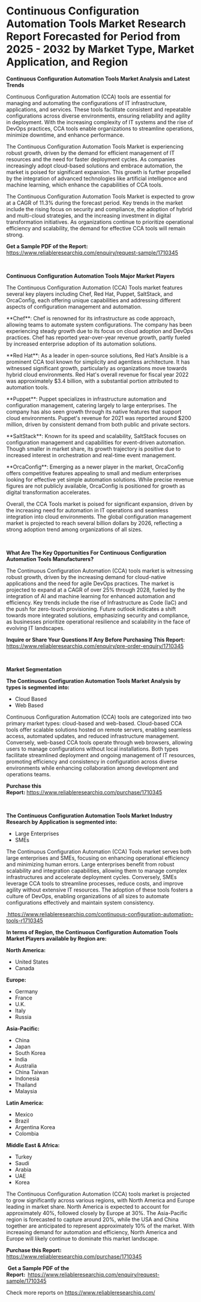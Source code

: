 <p><h1>Continuous Configuration Automation Tools Market Research Report Forecasted for Period from 2025 -  2032 by Market Type, Market Application, and Region</h1></p><p><strong>Continuous Configuration Automation Tools Market Analysis and Latest Trends</strong></p>
<p><p>Continuous Configuration Automation (CCA) tools are essential for managing and automating the configurations of IT infrastructure, applications, and services. These tools facilitate consistent and repeatable configurations across diverse environments, ensuring reliability and agility in deployment. With the increasing complexity of IT systems and the rise of DevOps practices, CCA tools enable organizations to streamline operations, minimize downtime, and enhance performance.</p><p>The Continuous Configuration Automation Tools Market is experiencing robust growth, driven by the demand for efficient management of IT resources and the need for faster deployment cycles. As companies increasingly adopt cloud-based solutions and embrace automation, the market is poised for significant expansion. This growth is further propelled by the integration of advanced technologies like artificial intelligence and machine learning, which enhance the capabilities of CCA tools.</p><p>The Continuous Configuration Automation Tools Market is expected to grow at a CAGR of 11.3% during the forecast period. Key trends in the market include the rising focus on security and compliance, the adoption of hybrid and multi-cloud strategies, and the increasing investment in digital transformation initiatives. As organizations continue to prioritize operational efficiency and scalability, the demand for effective CCA tools will remain strong.</p></p>
<p><strong>Get a Sample PDF of the Report:&nbsp;</strong> <a href="https://www.reliableresearchiq.com/enquiry/request-sample/1710345?utm_campaign=1834&utm_medium=2&utm_source=Github&utm_content=ia&utm_term=10012025&utm_id=continuous-configuration-automation-tools">https://www.reliableresearchiq.com/enquiry/request-sample/1710345</a></p>
<p>&nbsp;</p>
<p><strong>Continuous Configuration Automation Tools Major Market Players</strong></p>
<p><p>The Continuous Configuration Automation (CCA) Tools market features several key players including Chef, Red Hat, Puppet, SaltStack, and OrcaConfig, each offering unique capabilities and addressing different aspects of configuration management and automation.</p><p>**Chef**: Chef is renowned for its infrastructure as code approach, allowing teams to automate system configurations. The company has been experiencing steady growth due to its focus on cloud adoption and DevOps practices. Chef has reported year-over-year revenue growth, partly fueled by increased enterprise adoption of its automation solutions.</p><p>**Red Hat**: As a leader in open-source solutions, Red Hat’s Ansible is a prominent CCA tool known for simplicity and agentless architecture. It has witnessed significant growth, particularly as organizations move towards hybrid cloud environments. Red Hat's overall revenue for fiscal year 2022 was approximately $3.4 billion, with a substantial portion attributed to automation tools.</p><p>**Puppet**: Puppet specializes in infrastructure automation and configuration management, catering largely to large enterprises. The company has also seen growth through its native features that support cloud environments. Puppet's revenue for 2021 was reported around $200 million, driven by consistent demand from both public and private sectors.</p><p>**SaltStack**: Known for its speed and scalability, SaltStack focuses on configuration management and capabilities for event-driven automation. Though smaller in market share, its growth trajectory is positive due to increased interest in orchestration and real-time event management.</p><p>**OrcaConfig**: Emerging as a newer player in the market, OrcaConfig offers competitive features appealing to small and medium enterprises looking for effective yet simple automation solutions. While precise revenue figures are not publicly available, OrcaConfig is positioned for growth as digital transformation accelerates.</p><p>Overall, the CCA Tools market is poised for significant expansion, driven by the increasing need for automation in IT operations and seamless integration into cloud environments. The global configuration management market is projected to reach several billion dollars by 2026, reflecting a strong adoption trend among organizations of all sizes.</p></p>
<p>&nbsp;</p>
<p><strong>What Are The Key Opportunities For Continuous Configuration Automation Tools Manufacturers?</strong></p>
<p><p>The Continuous Configuration Automation (CCA) tools market is witnessing robust growth, driven by the increasing demand for cloud-native applications and the need for agile DevOps practices. The market is projected to expand at a CAGR of over 25% through 2028, fueled by the integration of AI and machine learning for enhanced automation and efficiency. Key trends include the rise of Infrastructure as Code (IaC) and the push for zero-touch provisioning. Future outlook indicates a shift towards more integrated solutions, emphasizing security and compliance, as businesses prioritize operational resilience and scalability in the face of evolving IT landscapes.</p></p>
<p><strong>Inquire or Share Your Questions If Any Before Purchasing This Report:</strong> <a href="https://www.reliableresearchiq.com/enquiry/pre-order-enquiry/1710345?utm_campaign=1834&utm_medium=2&utm_source=Github&utm_content=ia&utm_term=10012025&utm_id=continuous-configuration-automation-tools">https://www.reliableresearchiq.com/enquiry/pre-order-enquiry/1710345</a></p>
<p>&nbsp;</p>
<p><strong>Market Segmentation</strong></p>
<p><strong>The Continuous Configuration Automation Tools Market Analysis by types is segmented into:</strong></p>
<p><ul><li>Cloud Based</li><li>Web Based</li></ul></p>
<p><p>Continuous Configuration Automation (CCA) tools are categorized into two primary market types: cloud-based and web-based. Cloud-based CCA tools offer scalable solutions hosted on remote servers, enabling seamless access, automated updates, and reduced infrastructure management. Conversely, web-based CCA tools operate through web browsers, allowing users to manage configurations without local installations. Both types facilitate streamlined deployment and ongoing management of IT resources, promoting efficiency and consistency in configuration across diverse environments while enhancing collaboration among development and operations teams.</p></p>
<p><strong>Purchase this Report:&nbsp;</strong><a href="https://www.reliableresearchiq.com/purchase/1710345?utm_campaign=1834&utm_medium=2&utm_source=Github&utm_content=ia&utm_term=10012025&utm_id=continuous-configuration-automation-tools">https://www.reliableresearchiq.com/purchase/1710345</a></p>
<p>&nbsp;</p>
<p><strong>The Continuous Configuration Automation Tools Market Industry Research by Application is segmented into:</strong></p>
<p><ul><li>Large Enterprises</li><li>SMEs</li></ul></p>
<p><p>The Continuous Configuration Automation (CCA) Tools market serves both large enterprises and SMEs, focusing on enhancing operational efficiency and minimizing human errors. Large enterprises benefit from robust scalability and integration capabilities, allowing them to manage complex infrastructures and accelerate deployment cycles. Conversely, SMEs leverage CCA tools to streamline processes, reduce costs, and improve agility without extensive IT resources. The adoption of these tools fosters a culture of DevOps, enabling organizations of all sizes to automate configurations effectively and maintain system consistency.</p></p>
<p><a href="https://www.reliableresearchiq.com/continuous-configuration-automation-tools-r1710345?utm_campaign=1834&utm_medium=2&utm_source=Github&utm_content=ia&utm_term=10012025&utm_id=continuous-configuration-automation-tools">&nbsp;https://www.reliableresearchiq.com/continuous-configuration-automation-tools-r1710345</a></p>
<p><strong>In terms of Region, the Continuous Configuration Automation Tools Market Players available by Region are:</strong></p>
<p>
    <p> <strong> North America: </strong>
        <ul>
            <li>United States</li>
            <li>Canada</li>
        </ul>
        </p> 
    <p> <strong> Europe: </strong>
        <ul>
            <li>Germany</li>
            <li>France</li>
            <li>U.K.</li>
            <li>Italy</li>
            <li>Russia</li>
        </ul>
        </p> 
    <p> <strong> Asia-Pacific: </strong>
        <ul>
            <li>China</li>
            <li>Japan</li>
            <li>South Korea</li>
            <li>India</li>
            <li>Australia</li>
            <li>China Taiwan</li>
            <li>Indonesia</li>
            <li>Thailand</li>
            <li>Malaysia</li>
        </ul>
        </p> 
    <p> <strong> Latin America: </strong>
        <ul>
            <li>Mexico</li>
            <li>Brazil</li>
            <li>Argentina Korea</li>
            <li>Colombia</li>
        </ul>
        </p> 
    <p> <strong> Middle East & Africa: </strong>
        <ul>
            <li>Turkey</li>
            <li>Saudi</li>
            <li>Arabia</li>
            <li>UAE</li>
            <li>Korea</li>
        </ul>
    </p>
    </p>
<p><p>The Continuous Configuration Automation (CCA) tools market is projected to grow significantly across various regions, with North America and Europe leading in market share. North America is expected to account for approximately 40%, followed closely by Europe at 30%. The Asia-Pacific region is forecasted to capture around 20%, while the USA and China together are anticipated to represent approximately 10% of the market. With increasing demand for automation and efficiency, North America and Europe will likely continue to dominate this market landscape.</p></p>
<p><strong>Purchase this Report: </strong><a href="https://www.reliableresearchiq.com/purchase/1710345?utm_campaign=1834&utm_medium=2&utm_source=Github&utm_content=ia&utm_term=10012025&utm_id=continuous-configuration-automation-tools">https://www.reliableresearchiq.com/purchase/1710345</a></p>
<p>&nbsp;<strong>Get a Sample PDF of the Report:&nbsp;&nbsp;</strong><a href="https://www.reliableresearchiq.com/enquiry/request-sample/1710345?utm_campaign=1834&utm_medium=2&utm_source=Github&utm_content=ia&utm_term=10012025&utm_id=continuous-configuration-automation-tools">https://www.reliableresearchiq.com/enquiry/request-sample/1710345</a></p>
<p><strong></strong></p>
<p>Check more reports on <a href="https://www.reliableresearchiq.com/?utm_campaign=1834&utm_medium=2&utm_source=Github&utm_content=ia&utm_term=10012025&utm_id=continuous-configuration-automation-tools">https://www.reliableresearchiq.com/</a></p>